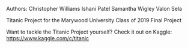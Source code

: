 Authors: Christopher Williams
         Ishani Patel
         Samantha Wigley
         Valon Sela 

Titanic Project for the Marywood University Class of 2019 Final Project

Want to tackle the Titanic Project yourself? Check it out on Kaggle:
https://www.kaggle.com/c/titanic
